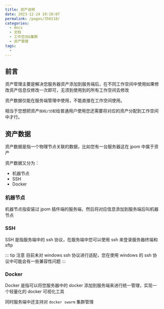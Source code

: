 ```yaml
---
title: 资产说明
date: 2023-12-24 19:10:07
permalink: /pages/350118/
categories:
  - docs
  - 文档
  - 工作空间&集群
  - 资产管理
tags:
  - 
---
```



## 前言

资产管理主要是解决您服务器资产添加到服务端后，在不同工作空间中使用如果修改资产信息仅修改一次即可，无须到使用到的所有工作空间去修改

资产数据仅能在服务端管理中使用，不能直接在工作空间使用。

相当于您想把资产`授权/分配`给普通用户使用您还需要将对应的资产分配到工作空间中才行。


## 资产数据

资产数据是指一个物理节点关联的数据，比如您有一台服务器这在 jpom 中属于资产

资产数据又分为：

- 机器节点
- SSH
- Docker


### 机器节点

机器节点指安装过 jpom 插件端的服务端，然后将对应信息添加到服务端后叫机器节点

### SSH 

SSH 是指服务端中的 ssh 协议，在服务端中您可以使用 ssh 来登录服务器终端和 sftp

::: tip 注意
目前未对 windows ssh 协议进行适配，您在使用 windows 的 ssh 协议中可能会有一些兼容性问题
:::

### Docker

Docker 是指可以将您服务器中的 docker 添加到服务端来进行统一管理，实现一个轻量化的 docker 可视化工具

同时服务端中还支持对 `docker swarm` 集群管理